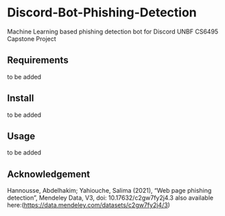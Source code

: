 # Discord-Bot-Phishing-Detection
Machine Learning based phishing detection bot for Discord
UNBF CS6495 Capstone Project


## Requirements
to be added

## Install
to be added

## Usage 
to be added






## Acknowledgement
Hannousse, Abdelhakim; Yahiouche, Salima (2021), “Web page phishing detection”, Mendeley Data, V3, doi: 10.17632/c2gw7fy2j4.3 also available here:(https://data.mendeley.com/datasets/c2gw7fy2j4/3)
